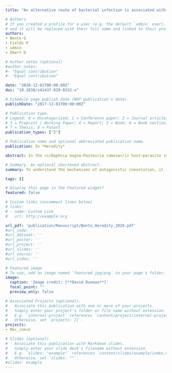 ```yaml
---
title: "An alternative route of bacterial infection is associated with a polymorphism at an alternative resistance locus."

# Authors
# If you created a profile for a user (e.g. the default `admin` user), write the username (folder name) here 
# and it will be replaced with their full name and linked to their profile.
authors: 
- Bento G
- Fields P
- admin
- Ebert D

# Author notes (optional)
#author_notes:
#- "Equal contribution"
#- "Equal contribution"

date: "2020-12-01T00:00:00Z"
doi: "10.1038/s41437-020-0332-x"

# Schedule page publish date (NOT publication's date).
publishDate: "2017-12-01T00:00:00Z"

# Publication type.
# Legend: 0 = Uncategorized; 1 = Conference paper; 2 = Journal article;
# 3 = Preprint / Working Paper; 4 = Report; 5 = Book; 6 = Book section;
# 7 = Thesis; 8 = Patent
publication_types: ["2"]

# Publication name and optional abbreviated publication name.
publication: In *Heredity*

abstract: In the <i>Daphnia magna–Pasteuria ramosa</i> host–parasite system, the most important step of the infection process is the one in which <i>P. ramosa</i> spores attach to the host’s foregut. Here we describe a new parasite genotype, which, unlike previously studied genotypes, attaches to the host’s hindgut, not to its foregut. Host resistance shows great diversity across natural populations. Using a QTL approach, we detected one QTL that co-localizes with the previously described locus of resistance to foregut attachment, and a second, major QTL located in an unlinked genomic region. We find no evidence of epistasis. 

# Summary. An optional shortened abstract.
summary: To understand the mechanisms of antagonistic coevolution, it is crucial to identify the genetics of parasite resistance. Using QTL approach, we discovered a second <i>P. ramosa</i> attachment site and a novel host-resistance locus, with implications for both for the coevolutionary dynamics (e.g., Red Queen and the role of recombination), and for the evolution and epidemiology of the infection process.

tags: []

# Display this page in the Featured widget?
featured: false

# Custom links (uncomment lines below)
# links:
# - name: Custom Link
#   url: http://example.org

url_pdf: 'publication/Manuscript/Bento_Heredity_2020.pdf'
#url_code: ''
#url_dataset: ''
#url_poster: ''
#url_project: ''
#url_slides: ''
#url_source: ''
#url_video: ''

# Featured image
# To use, add an image named `featured.jpg/png` to your page's folder. 
image:
  caption: 'Image credit: [**David Duneau**]'
  focal_point: ""
  preview_only: false

# Associated Projects (optional).
#   Associate this publication with one or more of your projects.
#   Simply enter your project's folder or file name without extension.
#   E.g. `internal-project` references `content/project/internal-project/index.md`.
#   Otherwise, set `projects: []`.
projects:
- Mec_coevo

# Slides (optional).
#   Associate this publication with Markdown slides.
#   Simply enter your slide deck's filename without extension.
#   E.g. `slides: "example"` references `content/slides/example/index.md`.
#   Otherwise, set `slides: ""`.
#slides: example
---
```

